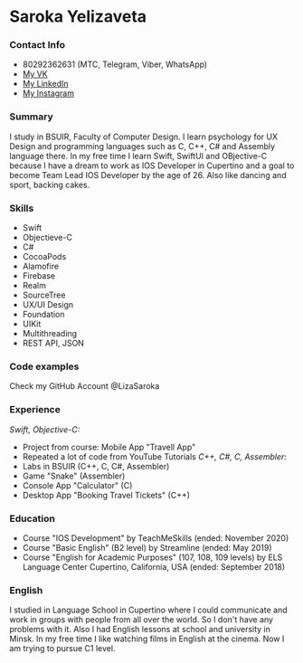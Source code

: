 # Saroka Yelizaveta

### Contact Info
* 80292362631 (MTC, Telegram, Viber, WhatsApp)
* [My VK](https://vk.com/lizok_dark)
* [My LinkedIn](http://linkedin.com/in/-saroka-liza-ios-developer)
* [My Instagram](https://www.instagram.com/_lizok_dark_/?igshid=vtyio8q8upas)

### Summary
I study in BSUIR, Faculty of Computer Design. I learn psychology for UX Design and programming languages such as C, C++, C# and Assembly language there. In my free time I learn Swift, SwiftUI and OBjective-C because I have a dream to work as IOS Developer in Cupertino and a goal to become Team Lead IOS Developer by the age of 26. Also like dancing and sport, backing cakes. 

### Skills
* Swift
* Objectieve-C
* C#
* CocoaPods
* Alamofire
* Firebase
* Realm
* SourceTree
* UX/UI Design
* Foundation
* UIKit
* Multithreading
* REST API, JSON

### Code examples
Check my GitHub Account @LizaSaroka

### Experience
*Swift, Objective-C:*
* Project from course: Mobile App "Travell App"
* Repeated a lot of code from YouTube Tutorials 
*C++, C#, C, Assembler:*
* Labs in BSUIR (C++, C, C#, Assembler)
* Game "Snake" (Assembler)
* Console App "Calculator" (C)
* Desktop App "Booking Travel Tickets" (C++)

### Education
* Course "IOS Development" by TeachMeSkills (ended: November 2020)
* Course "Basic English" (B2 level) by Streamline (ended: May 2019)
* Course "English for Academic Purposes" (107, 108, 109 levels) by ELS Language Center Cupertino, California, USA (ended: September 2018)


### English
I studied in Language School in Cupertino where I could communicate and work in groups with people from all over the world. So I don't have any problems with it. Also I had English lessons at school and university in Minsk. In my free time I like watching films in English at the cinema. Now I am trying to pursue C1 level.



